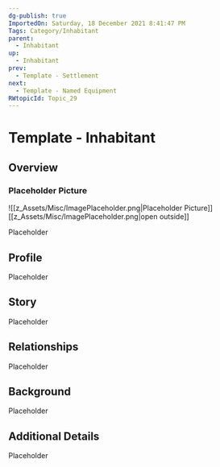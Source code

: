 ```yaml
---
dg-publish: true
ImportedOn: Saturday, 18 December 2021 8:41:47 PM
Tags: Category/Inhabitant
parent:
  - Inhabitant
up:
  - Inhabitant
prev:
  - Template - Settlement
next:
  - Template - Named Equipment
RWtopicId: Topic_29
---
```

# Template - Inhabitant
## Overview
### Placeholder Picture
![[z_Assets/Misc/ImagePlaceholder.png\|Placeholder Picture]]
[[z_Assets/Misc/ImagePlaceholder.png\|open outside]]

Placeholder

## Profile
Placeholder

## Story
Placeholder

## Relationships
Placeholder

## Background
Placeholder

## Additional Details
Placeholder


